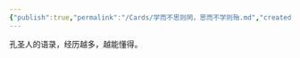 ```yaml
---
{"publish":true,"permalink":"/Cards/学而不思则罔，思而不学则殆.md","created":"2025-07-29T23:04:09.882+08:00","modified":"2025-07-29T23:04:09.883+08:00","published":"2025-07-29T23:04:09.883+08:00","cssclasses":""}
---
```



孔圣人的语录，经历越多，越能懂得。